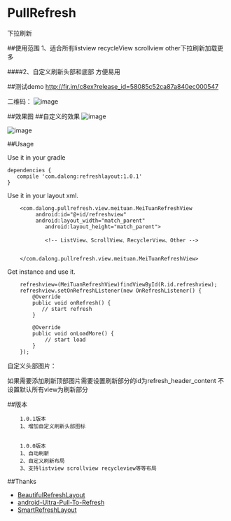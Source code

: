 # PullRefresh
下拉刷新

##使用范围
1、适合所有listview recycleView scrollview other下拉刷新加载更多

####2、自定义刷新头部和底部 方便易用

##测试demo
http://fir.im/c8ex?release_id=58085c52ca87a840ec000547

二维码：
![image](https://github.com/dalong982242260/PullRefresh/blob/master/img/refresh.png?raw=true)


##效果图
##自定义的效果
![image](https://github.com/dalong982242260/PullRefresh/blob/master/img/meituan.gif?raw=true)

![image](https://github.com/dalong982242260/PullRefresh/blob/master/img/qichezhijia.gif?raw=true)


##Usage

Use  it in your gradle

    dependencies {
       compile 'com.dalong:refreshlayout:1.0.1'
    }


Use it in your layout xml.

        <com.dalong.pullrefresh.view.meituan.MeiTuanRefreshView
             android:id="@+id/refreshview"
             android:layout_width="match_parent"
                android:layout_height="match_parent">
            
                <!-- ListView、ScrollView、RecyclerView、Other -->
    
    
        </com.dalong.pullrefresh.view.meituan.MeiTuanRefreshView>

Get instance and use it.

        refreshview=(MeiTuanRefreshView)findViewById(R.id.refreshview);
        refreshview.setOnRefreshListener(new OnRefreshListener() {
            @Override
            public void onRefresh() {
               // start refresh
            }

            @Override
            public void onLoadMore() {
                // start load
            }
        });

自定义头部图片：

如果需要添加刷新顶部图片需要设置刷新部分的id为refresh_header_content 不设置默认所有view为刷新部分



##版本 

        1.0.1版本
        1、增加自定义刷新头部图标


        1.0.0版本
        1、自动刷新 
        2、自定义刷新布局
        3、支持listview scrollview recycleview等等布局


##Thanks
* [BeautifulRefreshLayout](https://github.com/android-cjj/BeautifulRefreshLayout)
* [android-Ultra-Pull-To-Refresh](https://github.com/liaohuqiu/android-Ultra-Pull-To-Refresh) 
* [SmartRefreshLayout]( https://github.com/RawnHwang/SmartRefreshLayout) 

